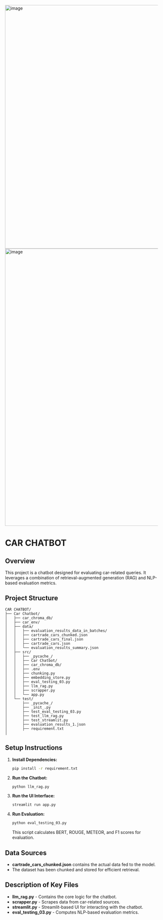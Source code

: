 <img width="1916" height="801" alt="image" src="https://github.com/user-attachments/assets/0ee9b424-dc3c-49e6-8f7d-5346ca8175c3" />

<img width="1917" height="912" alt="image" src="https://github.com/user-attachments/assets/d68b0952-6b45-4cf3-a81b-1545be0c5840" />


# CAR CHATBOT

## Overview
This project is a chatbot designed for evaluating car-related queries. It leverages a combination of retrieval-augmented generation (RAG) and NLP-based evaluation metrics.

## Project Structure
```
CAR CHATBOT/
├── Car Chatbot/
│   ├── car_chroma_db/
│   ├── car_env/
│   ├── data/
│   │   ├── evaluation_results_data_in_batches/
│   │   ├── cartrade_cars_chunked.json
│   │   ├── cartrade_cars_final.json
│   │   ├── cartrade_cars.json
│   │   └── evaluation_results_summary.json
│   ├── src/
│   │   ├── _pycache_/
│   │   ├── Car Chatbot/
│   │   ├── car_chroma_db/
│   │   ├── .env
│   │   ├── chunking.py
│   │   ├── embedding_store.py
│   │   ├── eval_testing_03.py
│   │   ├── llm_rag.py
│   │   ├── scrapper.py
│   │   └── app.py
│   └── test/
│       ├── _pycache_/
│       ├── _init_.py
│       ├── test_eval_testing_03.py
│       ├── test_llm_rag.py
│       ├── test_streamlit.py
│       ├── evaluation_results_1.json
│       ├── requirement.txt
│       
```

## Setup Instructions

1. **Install Dependencies:**
   ```bash
   pip install -r requirement.txt
   ```

2. **Run the Chatbot:**
   ```bash
   python llm_rag.py
   ```

3. **Run the UI Interface:**
   ```bash
   streamlit run app.py
   ```

4. **Run Evaluation:**
   ```bash
   python eval_testing_03.py
   ```
   This script calculates BERT, ROUGE, METEOR, and F1 scores for evaluation.

   

## Data Sources
- **cartrade_cars_chunked.json** contains the actual data fed to the model.
- The dataset has been chunked and stored for efficient retrieval.

## Description of Key Files
- **llm_rag.py** - Contains the core logic for the chatbot.
- **scrapper.py** - Scrapes data from car-related sources.
- **streamlit.py** - Streamlit-based UI for interacting with the chatbot.
- **eval_testing_03.py** - Computes NLP-based evaluation metrics.




